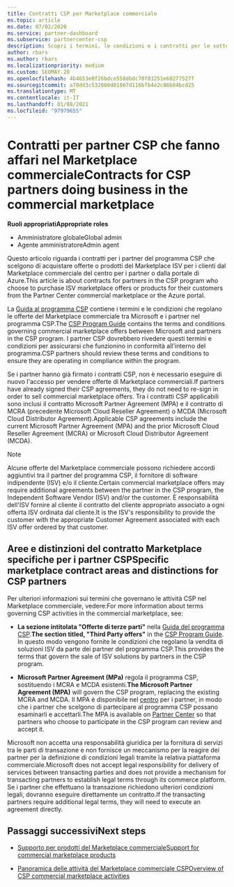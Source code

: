 ```yaml
---
title: Contratti CSP per Marketplace commerciale
ms.topic: article
ms.date: 07/02/2020
ms.service: partner-dashboard
ms.subservice: partnercenter-csp
description: Scopri i termini, le condizioni e i contratti per le sottoscrizioni di prodotti ISV di terze parti acquistati da partner CSP nel Marketplace commerciale.
author: rbars
ms.author: rbars
ms.localizationpriority: medium
ms.custom: SEOMAY.20
ms.openlocfilehash: 4b4653e0f26bdce558dbdc70f03251e60277527f
ms.sourcegitcommit: a78dd3c532860d01867d116bfb4e2c88b84bcd25
ms.translationtype: MT
ms.contentlocale: it-IT
ms.lasthandoff: 01/08/2021
ms.locfileid: "97979655"
---
```

# <a name="contracts-for-csp-partners-doing-business-in-the-commercial-marketplace"></a><span data-ttu-id="31b96-103">Contratti per partner CSP che fanno affari nel Marketplace commerciale</span><span class="sxs-lookup"><span data-stu-id="31b96-103">Contracts for CSP partners doing business in the commercial marketplace</span></span>


<span data-ttu-id="31b96-104">**Ruoli appropriati**</span><span class="sxs-lookup"><span data-stu-id="31b96-104">**Appropriate roles**</span></span>

- <span data-ttu-id="31b96-105">Amministratore globale</span><span class="sxs-lookup"><span data-stu-id="31b96-105">Global admin</span></span>
- <span data-ttu-id="31b96-106">Agente amministratore</span><span class="sxs-lookup"><span data-stu-id="31b96-106">Admin agent</span></span>

<span data-ttu-id="31b96-107">Questo articolo riguarda i contratti per i partner del programma CSP che scelgono di acquistare offerte o prodotti del Marketplace ISV per i clienti dal Marketplace commerciale del centro per i partner o dalla portale di Azure.</span><span class="sxs-lookup"><span data-stu-id="31b96-107">This article is about contracts for partners in the CSP program who choose to purchase ISV marketplace offers or products for their customers from the Partner Center commercial marketplace or the Azure portal.</span></span>

<span data-ttu-id="31b96-108">La [Guida al programma CSP](https://go.microsoft.com/fwlink/p/?LinkId=617100) contiene i termini e le condizioni che regolano le offerte del Marketplace commerciale tra Microsoft e i partner nel programma CSP.</span><span class="sxs-lookup"><span data-stu-id="31b96-108">The [CSP Program Guide](https://go.microsoft.com/fwlink/p/?LinkId=617100) contains the terms and conditions governing commercial marketplace offers between Microsoft and partners in the CSP program.</span></span> <span data-ttu-id="31b96-109">I partner CSP dovrebbero rivedere questi termini e condizioni per assicurarsi che funzionino in conformità all'interno del programma.</span><span class="sxs-lookup"><span data-stu-id="31b96-109">CSP partners should review these terms and conditions to ensure they are operating in compliance within the program.</span></span>  

<span data-ttu-id="31b96-110">Se i partner hanno già firmato i contratti CSP, non è necessario eseguire di nuovo l'accesso per vendere offerte di Marketplace commerciali.</span><span class="sxs-lookup"><span data-stu-id="31b96-110">If partners have already signed their CSP agreements, they do not need to re-sign in order to sell commercial marketplace offers.</span></span> <span data-ttu-id="31b96-111">Tra i contratti CSP applicabili sono inclusi il contratto Microsoft Partner Agreement (MPA) e il contratto di MCRA (precedente Microsoft Cloud Reseller Agreement) o MCDA (Microsoft Cloud Distributor Agreement).</span><span class="sxs-lookup"><span data-stu-id="31b96-111">Applicable CSP agreements include the current Microsoft Partner Agreement (MPA) and the prior Microsoft Cloud Reseller Agreement (MCRA) or Microsoft Cloud Distributor Agreement (MCDA).</span></span>

>[!NOTE]
> <span data-ttu-id="31b96-112">Alcune offerte del Marketplace commerciale possono richiedere accordi aggiuntivi tra il partner del programma CSP, il fornitore di software indipendente (ISV) e/o il cliente.</span><span class="sxs-lookup"><span data-stu-id="31b96-112">Certain commercial marketplace offers may require additional agreements between the partner in the CSP program, the Independent Software Vendor (ISV) and/or the customer.</span></span> <span data-ttu-id="31b96-113">È responsabilità dell'ISV fornire al cliente il contratto del cliente appropriato associato a ogni offerta ISV ordinata dal cliente.</span><span class="sxs-lookup"><span data-stu-id="31b96-113">It is the ISV's responsibility to provide the customer with the appropriate Customer Agreement associated with each ISV offer ordered by that customer.</span></span>

## <a name="specific-marketplace-contract-areas-and-distinctions-for-csp-partners"></a><span data-ttu-id="31b96-114">Aree e distinzioni del contratto Marketplace specifiche per i partner CSP</span><span class="sxs-lookup"><span data-stu-id="31b96-114">Specific marketplace contract areas and distinctions for CSP partners</span></span>

<span data-ttu-id="31b96-115">Per ulteriori informazioni sui termini che governano le attività CSP nel Marketplace commerciale, vedere:</span><span class="sxs-lookup"><span data-stu-id="31b96-115">For more information about terms governing CSP activities in the commercial marketplace, see:</span></span>

- <span data-ttu-id="31b96-116">**La sezione intitolata "Offerte di terze parti"** nella [Guida del programma CSP](https://go.microsoft.com/fwlink/p/?LinkId=617100).</span><span class="sxs-lookup"><span data-stu-id="31b96-116">**The section titled, "Third Party offers"** in the [CSP Program Guide](https://go.microsoft.com/fwlink/p/?LinkId=617100).</span></span> <span data-ttu-id="31b96-117">In questo modo vengono fornite le condizioni che regolano la vendita di soluzioni ISV da parte dei partner del programma CSP.</span><span class="sxs-lookup"><span data-stu-id="31b96-117">This provides the terms that govern the sale of ISV solutions by partners in the CSP program.</span></span>

- <span data-ttu-id="31b96-118">**Microsoft Partner Agreement (MPa)** regola il programma CSP, sostituendo i MCRA e MCDA esistenti.</span><span class="sxs-lookup"><span data-stu-id="31b96-118">**The Microsoft Partner Agreement (MPA)** will govern the CSP program, replacing the existing MCRA and MCDA.</span></span> <span data-ttu-id="31b96-119">Il MPA è disponibile nel [centro](https://partner.microsoft.com/pcv/dashboard/overview) per i partner, in modo che i partner che scelgono di partecipare al programma CSP possano esaminarli e accettarli.</span><span class="sxs-lookup"><span data-stu-id="31b96-119">The MPA is available on [Partner Center](https://partner.microsoft.com/pcv/dashboard/overview) so that partners who choose to participate in the CSP program can review and accept it.</span></span>
  
<span data-ttu-id="31b96-120">Microsoft non accetta una responsabilità giuridica per la fornitura di servizi tra le parti di transazione e non fornisce un meccanismo per la reagire dei partner per la definizione di condizioni legali tramite la relativa piattaforma commerciale.</span><span class="sxs-lookup"><span data-stu-id="31b96-120">Microsoft does not accept legal responsibility for delivery of services between transacting parties and does not provide a mechanism for transacting partners to establish legal terms through its commerce platform.</span></span> <span data-ttu-id="31b96-121">Se i partner che effettuano la transazione richiedono ulteriori condizioni legali, dovranno eseguire direttamente un contratto.</span><span class="sxs-lookup"><span data-stu-id="31b96-121">If the transacting partners require additional legal terms, they will need to execute an agreement directly.</span></span>

## <a name="next-steps"></a><span data-ttu-id="31b96-122">Passaggi successivi</span><span class="sxs-lookup"><span data-stu-id="31b96-122">Next steps</span></span>

- [<span data-ttu-id="31b96-123">Supporto per prodotti del Marketplace commerciale</span><span class="sxs-lookup"><span data-stu-id="31b96-123">Support for commercial marketplace products</span></span>](csp-commercial-marketplace-support.md)

- [<span data-ttu-id="31b96-124">Panoramica delle attività del Marketplace commerciale CSP</span><span class="sxs-lookup"><span data-stu-id="31b96-124">Overview of CSP commercial marketplace activities</span></span>](csp-commercial-marketplace-overview.md)
